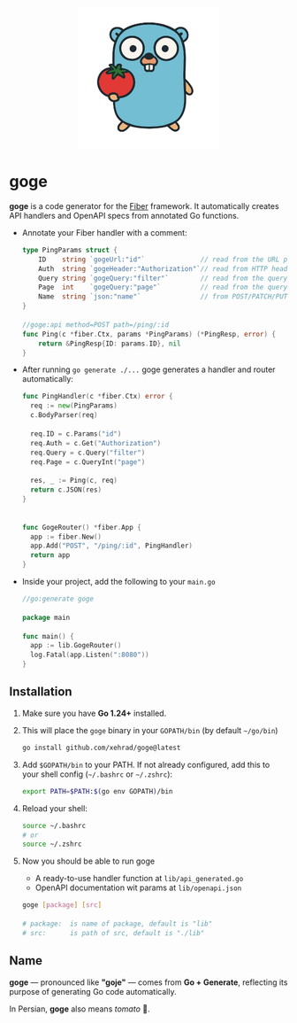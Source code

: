 <p align="center">
  <img src="assets/goge_logo.png" alt="Goge Logo" width="256"/>
</p>

# goge


**goge** is a code generator for the [Fiber](https://github.com/gofiber/fiber) framework. 
It automatically creates API handlers and OpenAPI specs from annotated Go functions.


- Annotate your Fiber handler with a comment:

  ```go
  type PingParams struct {
      ID    string `gogeUrl:"id"`              // read from the URL path
      Auth  string `gogeHeader:"Authorization"`// read from HTTP header
      Query string `gogeQuery:"filter"`        // read from the query String
      Page  int    `gogeQuery:"page"`          // read from the query Int
      Name  string `json:"name"`               // from POST/PATCH/PUT body
  }

  //goge:api method=POST path=/ping/:id
  func Ping(c *fiber.Ctx, params *PingParams) (*PingResp, error) {
      return &PingResp{ID: params.ID}, nil
  }
  ```


- After running `go generate ./...` goge generates a handler and router automatically:

  ```go
  func PingHandler(c *fiber.Ctx) error {
    req := new(PingParams)
    c.BodyParser(req)

    req.ID = c.Params("id")
    req.Auth = c.Get("Authorization")
    req.Query = c.Query("filter")
    req.Page = c.QueryInt("page")

    res, _ := Ping(c, req)
    return c.JSON(res)
  }


  func GogeRouter() *fiber.App {
    app := fiber.New()
    app.Add("POST", "/ping/:id", PingHandler)
    return app
  }
  ```


- Inside your project, add the following to your `main.go`

    ```go
    //go:generate goge

    package main

    func main() {
      app := lib.GogeRouter()
      log.Fatal(app.Listen(":8080"))
    }
    ```

## Installation

1. Make sure you have **Go 1.24+** installed.

1. This will place the `goge` binary in your `GOPATH/bin` (by default `~/go/bin`)

    ```bash
    go install github.com/xehrad/goge@latest
    ````



1. Add `$GOPATH/bin` to your PATH. If not already configured, add this to your shell config (`~/.bashrc` or `~/.zshrc`):

    ```bash
    export PATH=$PATH:$(go env GOPATH)/bin
    ```

1. Reload your shell:

    ```bash
    source ~/.bashrc
    # or
    source ~/.zshrc
    ```
1. Now you should be able to run goge
    * A ready-to-use handler function at `lib/api_generated.go`
    * OpenAPI documentation wit params at `lib/openapi.json`

    ```bash
    goge [package] [src]

    # package:  is name of package, default is "lib"
    # src:      is path of src, default is "./lib"
    ```



## Name
**goge** — pronounced like **"goje"** — comes from **Go + Generate**, reflecting its purpose of generating Go code automatically.  

In Persian, **goge** also means *tomato* 🍅.
